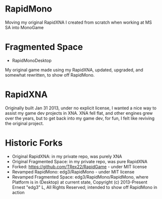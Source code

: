 # RapidMono
Moving my original RapidXNA I created from scratch when working at MS SA into MonoGame

# Fragmented Space
- RapidMonoDesktop

My original game made using my RapidXNA, updated, upgraded, and somewhat rewritten, to show off RapidMono.

# RapidXNA
Originally built Jan 31 2013, under no explicit license, I wanted a nice way to assist my game dev projects in XNA. XNA fell flat, and other engines grew over the years, but to get back into my game dev, for fun, I felt like reviving the original project.

# Historic Forks
- Original RapidXNA: in my private repo, was purely XNA
- Original Fragmented Space: in my private repo, was pure RapidXNA
- Forked: https://github.com/TRex22/RapidGame - under MIT license
- Revamped RapidMono: edg3/RapidMono - under MIT license
- Revamped Fragmented Space: edg3/RapidMono/RapidMono<Platform>, where Platform is in (Desktop) at current state, Copyright (c) 2013-Present Ernest "edg3" L, All Rights Reserved; intended to show off RapidMono in action